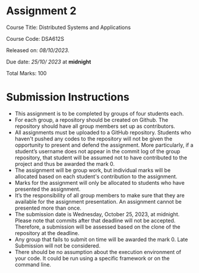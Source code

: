 # Assignment 2
Course Title: Distributed Systems and Applications

Course Code: DSA612S

Released on: *08/10/2023*.

Due date: *25/10/ 2023* at **midnight**

Total Marks: 100

# Submission Instructions
- This assignment is to be completed by groups of four students each.
- For each group, a repository should be created on Github. The repository should
have all group members set up as contributors.
- All assignments must be uploaded to a GitHub repository. Students who haven't
pushed any codes to the repository will not be given the opportunity to present and
defend the assignment. More particularly, if a student’s username does not appear
in the commit log of the group repository, that student will be assumed not to have
contributed to the project and thus be awarded the mark 0.
- The assignment will be group work, but individual marks will be allocated based on
each student's contribution to the assignment.
- Marks for the assignment will only be allocated to students who have presented the
assignment.
- It’s the responsibility of all group members to make sure that they are available for
the assignment presentation. An assignment cannot be presented more than once.
- The submission date is Wednesday, October 25, 2023, at midnight. Please note
that commits after that deadline will not be accepted. Therefore, a submission will be
assessed based on the clone of the repository at the deadline.
- Any group that fails to submit on time will be awarded the mark 0. Late Submission
will not be considered.
- There should be no assumption about the execution environment of your code. It
could be run using a specific framework or on the command line.